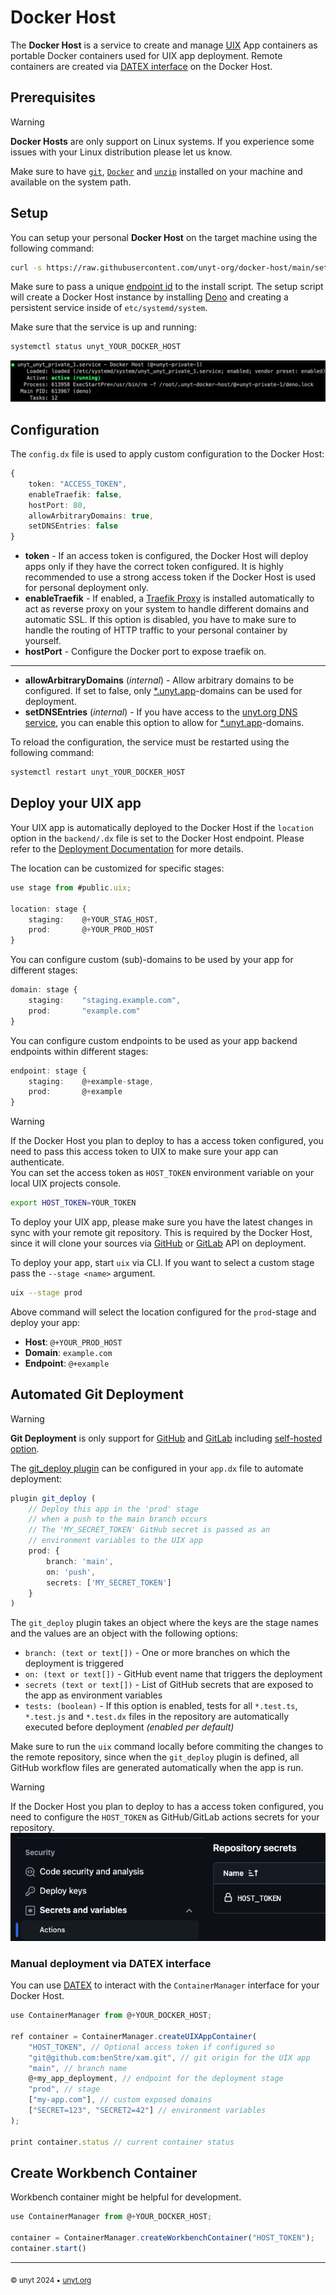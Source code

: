 # Docker Host

The **Docker Host** is a service to create and manage [UIX](https://github.com/unyt-org/uix) App containers as portable Docker containers used for UIX app deployment.
Remote containers are created via [DATEX interface](https://docs.unyt.org/manual/datex/public-endpoint-interfaces) on the Docker Host.

## Prerequisites
> [!WARNING]
> **Docker Hosts** are only support on Linux systems. If you experience some issues with your Linux distribution please let us know.

Make sure to have [`git`](https://git-scm.com/book/en/v2/Getting-Started-The-Command-Line), [`Docker`](https://docs.docker.com/get-started/get-docker/) and [`unzip`](https://linux.die.net/man/1/unzip) installed on your machine and available on the system path.

## Setup

You can setup your personal **Docker Host** on the target machine using the following command:
```bash
curl -s https://raw.githubusercontent.com/unyt-org/docker-host/main/setup.sh | bash -s @+YOUR_DOCKER_HOST
```

Make sure to pass a unique [endpoint id](https://docs.unyt.org/manual/datex/endpoints) to the install script. The setup script will create a Docker Host instance by installing [Deno](https://github.com/denoland/deno) and creating a persistent service inside of `etc/systemd/system`.

Make sure that the service is up and running:
```bash
systemctl status unyt_YOUR_DOCKER_HOST
```

![Status ](.github/service-status.png)

## Configuration
The `config.dx` file is used to apply custom configuration to the Docker Host:
```ts
{
	token: "ACCESS_TOKEN",
	enableTraefik: false, 
	hostPort: 80,
	allowArbitraryDomains: true,
	setDNSEntries: false
}
```
* **token** - If an access token is configured, the Docker Host will deploy apps only if they have the correct token configured. It is highly recommended to use a strong access token if the Docker Host is used for personal deployment only.
* **enableTraefik** - If enabled, a [Traefik Proxy](https://traefik.io/traefik/) is installed automatically to act as reverse proxy on your system to handle different domains and automatic SSL. If this option is disabled, you have to make sure to handle the routing of HTTP traffic to your personal container by yourself.
* **hostPort** - Configure the Docker port to expose traefik on.
---
* **allowArbitraryDomains** (*internal*) - Allow arbitrary domains to be configured. If set to false, only [*.unyt.app](https://unyt.app)-domains can be used for deployment.
* **setDNSEntries** (*internal*) - If you have access to the [unyt.org DNS service](https://github.com/unyt-org/dns), you can enable this option to allow for [*.unyt.app](https://unyt.app)-domains.

To reload the configuration, the service must be restarted using the following command:
```bash
systemctl restart unyt_YOUR_DOCKER_HOST
```

## Deploy your UIX app

Your UIX app is automatically deployed to the Docker Host if the `location` option in the `backend/.dx` file is set to the Docker Host endpoint. Please refer to the [Deployment Documentation](https://docs.unyt.org/manual/uix/deployment#example) for more details.

The location can be customized for specific stages:

```ts
use stage from #public.uix;

location: stage {
	staging: 	@+YOUR_STAG_HOST,
	prod: 		@+YOUR_PROD_HOST
}
```

You can configure custom (sub)-domains to be used by your app for different stages:

```ts
domain: stage {
	staging:	"staging.example.com",
	prod:		"example.com"
}
```

You can configure custom endpoints to be used as your app backend endpoints within different stages:

```ts
endpoint: stage {
	staging:	@+example-stage,
	prod:		@+example
}
```

> [!WARNING]
> If the Docker Host you plan to deploy to has a access token configured, you need to pass this access token to UIX to make sure your app can authenticate.<br/>
> You can set the access token as `HOST_TOKEN` environment variable on your local UIX projects console.
> ```bash
> export HOST_TOKEN=YOUR_TOKEN
> ```

To deploy your UIX app, please make sure you have the latest changes in sync with your remote git repository. This is required by the Docker Host, since it will clone your sources via [GitHub](https://github.com) or [GitLab](https://gitlab.com) API on deployment.

To deploy your app, start `uix` via CLI. If you want to select a custom stage pass the `--stage <name>` argument.

```bash
uix --stage prod
```

Above command will select the location configured for the `prod`-stage and deploy your app:
* **Host**: `@+YOUR_PROD_HOST`
* **Domain**: `example.com`
* **Endpoint**: `@+example`

## Automated Git Deployment
> [!WARNING]
> **Git Deployment** is only support for [GitHub](https://github.com) and [GitLab](https://gitlab.com) including [self-hosted option](https://docs.gitlab.com/ee/topics/offline/quick_start_guide.html).


The [git_deploy plugin](https://docs.unyt.org/manual/uix/deployment#github-deployment) can be configured in your `app.dx` file to automate deployment:

```ts
plugin git_deploy (
    // Deploy this app in the 'prod' stage
    // when a push to the main branch occurs
    // The 'MY_SECRET_TOKEN' GitHub secret is passed as an
    // environment variables to the UIX app
    prod: {
        branch: 'main',
        on: 'push',
        secrets: ['MY_SECRET_TOKEN']
    }
)
```

The `git_deploy` plugin takes an object where the keys are the stage names and the values are an object with the following options:

* `branch: (text or text[])` - One or more branches on which the deployment is triggered
* `on: (text or text[])` - GitHub event name that triggers the deployment
* `secrets (text or text[])` - List of GitHub secrets that are exposed to the app as environment variables
* `tests: (boolean)` - If this option is enabled, tests for all `*.test.ts`, `*.test.js` and `*.test.dx` files in the repository are automatically executed before deployment *(enabled per default)*

Make sure to run the `uix` command locally before commiting the changes to the remote repository, since when the `git_deploy` plugin is defined, all GitHub workflow files are generated automatically when the app is run.

> [!WARNING]
> If the Docker Host you plan to deploy to has a access token configured, you need to configure the `HOST_TOKEN` as GitHub/GitLab actions secrets for your repository.<br/>
> ![](.github/github-secret.png)

### Manual deployment via DATEX interface

You can use [DATEX](https://github.com/unyt-org/datex-core-js-legacy) to interact with the `ContainerManager` interface for your Docker Host.

```ts
use ContainerManager from @+YOUR_DOCKER_HOST;

ref container = ContainerManager.createUIXAppContainer(
	"HOST_TOKEN", // Optional access token if configured so
	"git@github.com:benStre/xam.git", // git origin for the UIX app 
	"main", // branch name
	@+my_app_deployment, // endpoint for the deployment stage
	"prod", // stage
	["my-app.com"], // custom exposed domains
	["SECRET=123", "SECRET2=42"] // environment variables
);

print container.status // current container status
```

## Create Workbench Container
Workbench container might be helpful for development.
```ts
use ContainerManager from @+YOUR_DOCKER_HOST;

container = ContainerManager.createWorkbenchContainer("HOST_TOKEN");
container.start()
```


---

<sub>&copy; unyt 2024 • [unyt.org](https://unyt.org)</sub>
